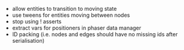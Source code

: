 - allow entities to transition to moving state
- use tweens for entities moving between nodes
- stop using ! asserts
- extract vars for positioners in phaser data manager
- ID packing (i.e. nodes and edges should have no missing ids after serialisation)

